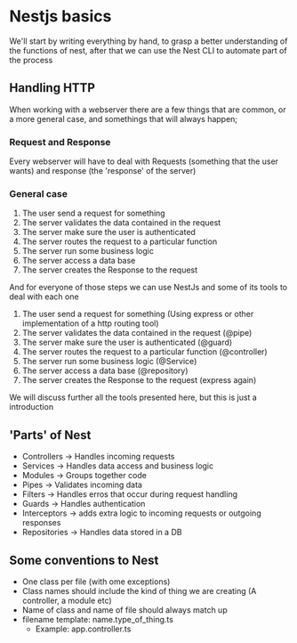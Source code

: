 # Nestjs basics

We'll start by writing everything by hand, to grasp a better understanding of the functions of nest, after that we can use the Nest CLI to automate part of the process

## Handling HTTP

When working with a webserver there are a few things that are common, or a more general case, and somethings that will always happen;

### Request and Response

Every webserver will have to deal with Requests (something that the user wants) and response (the 'response' of the server)

### General case

1. The user send a request for something
2. The server validates the data contained in the request
3. The server make sure the user is authenticated
4. The server routes the request to a particular function
5. The server run some business logic
6. The server access a data base
7. The server creates the Response to the request

And for everyone of those steps we can use NestJs and some of its tools to deal with each one

1. The user send a request for something (Using express or other implementation of a http routing tool)
2. The server validates the data contained in the request (@pipe)
3. The server make sure the user is authenticated (@guard)
4. The server routes the request to a particular function (@controller)
5. The server run some business logic (@Service)
6. The server access a data base (@repository)
7. The server creates the Response to the request (express again)

We will discuss further all the tools presented here, but this is just a introduction

## 'Parts' of Nest

- Controllers -> Handles incoming requests
- Services -> Handles data access and business logic
- Modules -> Groups together code
- Pipes -> Validates incoming data
- Filters -> Handles erros that occur during request handling
- Guards -> Handles authentication
- Interceptors -> adds extra logic to incoming requests or outgoing responses
- Repositories -> Handles data stored in a DB

## Some conventions to Nest

- One class per file (with ome exceptions)
- Class names should include the kind of thing we are creating (A controller, a module etc)
- Name of class and name of file should always match up
- filename template: name.type_of_thing.ts
  - Example: app.controller.ts
